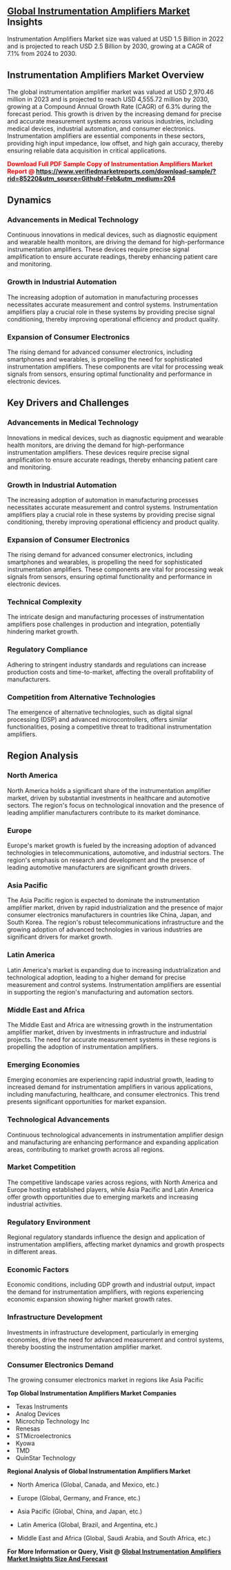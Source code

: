 <h2><a href="https://www.verifiedmarketreports.com/download-sample/?rid=85220&amp;utm_source=Githubf&amp;utm_medium=204" target="_blank">Global Instrumentation Amplifiers Market</a> Insights</h2><p>Instrumentation Amplifiers Market size was valued at USD 1.5 Billion in 2022 and is projected to reach USD 2.5 Billion by 2030, growing at a CAGR of 7.1% from 2024 to 2030.</p><p> <h2>Instrumentation Amplifiers Market Overview</h2> <p>The global instrumentation amplifier market was valued at USD 2,970.46 million in 2023 and is projected to reach USD 4,555.72 million by 2030, growing at a Compound Annual Growth Rate (CAGR) of 6.3% during the forecast period. This growth is driven by the increasing demand for precise and accurate measurement systems across various industries, including medical devices, industrial automation, and consumer electronics. Instrumentation amplifiers are essential components in these sectors, providing high input impedance, low offset, and high gain accuracy, thereby ensuring reliable data acquisition in critical applications. </p> <p><strong><p><span class=""><span style="color: #ff0000;"><strong>Download Full PDF Sample Copy of Instrumentation Amplifiers Market Report</strong> @ </span><a href="https://www.verifiedmarketreports.com/download-sample/?rid=85220&amp;utm_source=Githubf-Feb&amp;utm_medium=204" target="_blank">https://www.verifiedmarketreports.com/download-sample/?rid=85220&amp;utm_source=Githubf-Feb&amp;utm_medium=204</a></span></p></strong></p> <h2>Dynamics</h2> <h3>Advancements in Medical Technology</h3> <p>Continuous innovations in medical devices, such as diagnostic equipment and wearable health monitors, are driving the demand for high-performance instrumentation amplifiers. These devices require precise signal amplification to ensure accurate readings, thereby enhancing patient care and monitoring. </p> <h3>Growth in Industrial Automation</h3> <p>The increasing adoption of automation in manufacturing processes necessitates accurate measurement and control systems. Instrumentation amplifiers play a crucial role in these systems by providing precise signal conditioning, thereby improving operational efficiency and product quality. </p> <h3>Expansion of Consumer Electronics</h3> <p>The rising demand for advanced consumer electronics, including smartphones and wearables, is propelling the need for sophisticated instrumentation amplifiers. These components are vital for processing weak signals from sensors, ensuring optimal functionality and performance in electronic devices. </p> <h2>Key Drivers and Challenges</h2> <h3>Advancements in Medical Technology</h3> <p>Innovations in medical devices, such as diagnostic equipment and wearable health monitors, are driving the demand for high-performance instrumentation amplifiers. These devices require precise signal amplification to ensure accurate readings, thereby enhancing patient care and monitoring. </p> <h3>Growth in Industrial Automation</h3> <p>The increasing adoption of automation in manufacturing processes necessitates accurate measurement and control systems. Instrumentation amplifiers play a crucial role in these systems by providing precise signal conditioning, thereby improving operational efficiency and product quality. </p> <h3>Expansion of Consumer Electronics</h3> <p>The rising demand for advanced consumer electronics, including smartphones and wearables, is propelling the need for sophisticated instrumentation amplifiers. These components are vital for processing weak signals from sensors, ensuring optimal functionality and performance in electronic devices. </p> <h3>Technical Complexity</h3> <p>The intricate design and manufacturing processes of instrumentation amplifiers pose challenges in production and integration, potentially hindering market growth. </p> <h3>Regulatory Compliance</h3> <p>Adhering to stringent industry standards and regulations can increase production costs and time-to-market, affecting the overall profitability of manufacturers. </p> <h3>Competition from Alternative Technologies</h3> <p>The emergence of alternative technologies, such as digital signal processing (DSP) and advanced microcontrollers, offers similar functionalities, posing a competitive threat to traditional instrumentation amplifiers. </p> <h2>Region Analysis</h2> <h3>North America</h3> <p>North America holds a significant share of the instrumentation amplifier market, driven by substantial investments in healthcare and automotive sectors. The region's focus on technological innovation and the presence of leading amplifier manufacturers contribute to its market dominance. </p> <h3>Europe</h3> <p>Europe's market growth is fueled by the increasing adoption of advanced technologies in telecommunications, automotive, and industrial sectors. The region's emphasis on research and development and the presence of leading automotive manufacturers are significant growth drivers. </p> <h3>Asia Pacific</h3> <p>The Asia Pacific region is expected to dominate the instrumentation amplifier market, driven by rapid industrialization and the presence of major consumer electronics manufacturers in countries like China, Japan, and South Korea. The region's robust telecommunications infrastructure and the growing adoption of advanced technologies in various industries are significant drivers for market growth. </p> <h3>Latin America</h3> <p>Latin America's market is expanding due to increasing industrialization and technological adoption, leading to a higher demand for precise measurement and control systems. Instrumentation amplifiers are essential in supporting the region's manufacturing and automation sectors. </p> <h3>Middle East and Africa</h3> <p>The Middle East and Africa are witnessing growth in the instrumentation amplifier market, driven by investments in infrastructure and industrial projects. The need for accurate measurement systems in these regions is propelling the adoption of instrumentation amplifiers. </p> <h3>Emerging Economies</h3> <p>Emerging economies are experiencing rapid industrial growth, leading to increased demand for instrumentation amplifiers in various applications, including manufacturing, healthcare, and consumer electronics. This trend presents significant opportunities for market expansion. </p> <h3>Technological Advancements</h3> <p>Continuous technological advancements in instrumentation amplifier design and manufacturing are enhancing performance and expanding application areas, contributing to market growth across all regions. </p> <h3>Market Competition</h3> <p>The competitive landscape varies across regions, with North America and Europe hosting established players, while Asia Pacific and Latin America offer growth opportunities due to emerging markets and increasing industrial activities. </p> <h3>Regulatory Environment</h3> <p>Regional regulatory standards influence the design and application of instrumentation amplifiers, affecting market dynamics and growth prospects in different areas. </p> <h3>Economic Factors</h3> <p>Economic conditions, including GDP growth and industrial output, impact the demand for instrumentation amplifiers, with regions experiencing economic expansion showing higher market growth rates. </p> <h3>Infrastructure Development</h3> <p>Investments in infrastructure development, particularly in emerging economies, drive the need for advanced measurement and control systems, thereby boosting the instrumentation amplifier market. </p> <h3>Consumer Electronics Demand</h3> <p>The growing consumer electronics market in regions like Asia Pacific</p><p><strong>Top Global Instrumentation Amplifiers Market Companies</strong></p><div data-test-id=""><p><li>Texas Instruments</li><li> Analog Devices</li><li> Microchip Technology Inc</li><li> Renesas</li><li> STMicroelectronics</li><li> Kyowa</li><li> TMD</li><li> QuinStar Technology</li></p><div><strong>Regional Analysis of&nbsp;Global Instrumentation Amplifiers Market</strong></div><ul><li dir="ltr"><p dir="ltr">North America&nbsp;(Global, Canada, and Mexico, etc.)</p></li><li dir="ltr"><p dir="ltr">Europe (Global, Germany, and France, etc.)</p></li><li dir="ltr"><p dir="ltr">Asia Pacific&nbsp;(Global, China, and Japan, etc.)</p></li><li dir="ltr"><p dir="ltr">Latin America&nbsp;(Global, Brazil, and Argentina, etc.)</p></li><li dir="ltr">Middle East and Africa&nbsp;(Global, Saudi Arabia, and South Africa, etc.)</li></ul><p><strong>For More Information or Query, Visit @&nbsp;</strong><strong><a href="https://www.verifiedmarketreports.com/product/global-instrumentation-amplifiers-market-growth-2019-2024/?utm_source=Githubf&amp;utm_medium=204" target="_blank">Global Instrumentation Amplifiers Market Insights Size And Forecast</a></strong></p></div>
